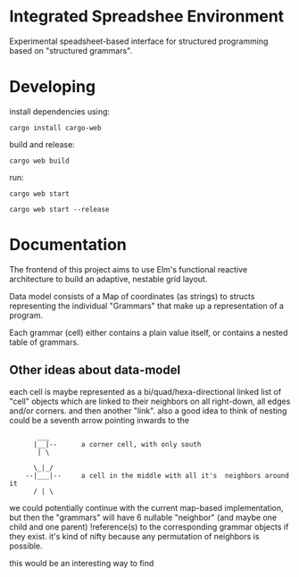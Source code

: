 # Integrated Spreadshee Environment

Experimental speadsheet-based interface for structured programming based on "structured grammars".

# Developing

install dependencies using:
```
cargo install cargo-web
```

build and release:
```
cargo web build
```

run:
```
cargo web start

cargo web start --release
```

# Documentation

The frontend of this project aims to use Elm's functional reactive architecture to build an adaptive, nestable grid layout. 

Data model consists of a Map of coordinates (as strings) to structs representing the individual "Grammars" that make up a 
representation of a program.

Each grammar (cell) either contains a plain value itself, or contains a nested table of grammars.

## Other ideas about data-model

each cell is maybe represented as a bi/quad/hexa-directional linked list of "cell" objects which are linked to their neighbors on all right-down, all edges and/or corners. and then another "link".
also a good idea to think of nesting could be a seventh arrow pointing inwards to the 

```
       ___ 
      |__|--      a corner cell, with only south
       | \

      \_|_/ 
    --|___|--     a cell in the middle with all it's  neighbors around it
      / | \

```

we could potentially continue with the current map-based implementation, but then the "grammars" will have 6 nullable "neighbor" (and maybe one child and one parent) !reference(s) to the corresponding grammar objects if they exist.
it's kind of nifty because any permutation of neighbors is possible.

this would be an interesting way to find 

